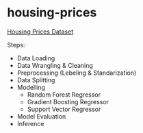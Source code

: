# housing-prices

[Housing Prices Dataset](https://www.kaggle.com/datasets/yasserh/housing-prices-dataset/data)

Steps:
- Data Loading
- Data Wrangling & Cleaning
- Preprocessing (Lebeling & Standarization)
- Data Splitting
- Modelling
  - Random Forest Regressor
  - Gradient Boosting Regressor
  - Support Vector Regressor
- Model Evaluation
- Inference
